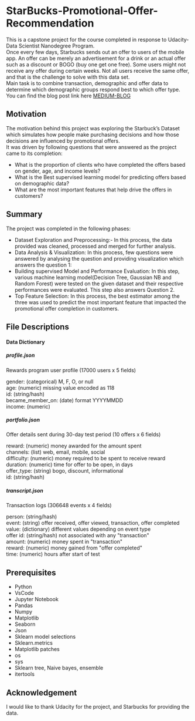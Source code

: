 # StarBucks-Promotional-Offer-Recommendation
This is a capstone project for the course completed in response to Udacity- Data Scientist Nanodegree Program.   
Once every few days, Starbucks sends out an offer to users of the mobile app. An offer can be merely an advertisement for a drink or an actual offer such as a discount or BOGO (buy one get one free). Some users might not receive any offer during certain weeks.
Not all users receive the same offer, and that is the challenge to solve with this data set.   
Main task is to combine transaction, demographic and offer data to determine which demographic groups respond best to which offer type.
You can find the blog post link here [MEDIUM-BLOG](https://nimishsoni.medium.com/promotional-offer-recommendation-engine-for-starbucks-coffee-48bc6d0a1988)


## Motivation
The motivation behind this project was exploring the Starbuck’s Dataset which simulates how people make purchasing decisions and how those decisions are influenced by promotional offers.   
It was driven by following questions that were answered as the project came to its completion:
* What is the proportion of clients who have completed the offers based on gender, age, and income levels?
* What is the Best supervised learning model for predicting offers based on demographic data?
* What are the most important features that help drive the offers in customers?

## Summary 
The project was completed in the following phases:
* Dataset Exploration and Preprocessing:- In this process, the data provided was cleaned, processed and merged for further analysis.
* Data Analysis &  Visualization: In this process, few questions were answered by analysing the question and  providing visualization which answers the question 1:     
* Building supervised Model and Performance Evaluation: In this step, various machine learning model(Decision Tree, Gaussian NB and Random Forest) were tested on the given dataset and their respective performances were evaluated. This step also answers Question 2. 
* Top Feature Selection: In this process, the best estimator among the three was used to predict the most important feature that impacted the promotional offer completion in customers.   

## File Descriptions
#### Data Dictionary
##### profile.json
Rewards program user profile (17000 users x 5 fields)

gender: (categorical) M, F, O, or null   
age: (numeric) missing value encoded as 118   
id: (string/hash)   
became_member_on: (date) format YYYYMMDD   
income: (numeric)      

##### portfolio.json
Offer details sent during 30-day test period (10 offers x 6 fields)

reward: (numeric) money awarded for the amount spent   
channels: (list) web, email, mobile, social   
difficulty: (numeric) money required to be spent to receive reward   
duration: (numeric) time for offer to be open, in days   
offer_type: (string) bogo, discount, informational   
id: (string/hash)     
 
##### transcript.json
Transaction logs (306648 events x 4 fields)

person: (string/hash)   
event: (string) offer received, offer viewed, transaction, offer completed   
value: (dictionary) different values depending on event type   
offer id: (string/hash) not associated with any "transaction"   
amount: (numeric) money spent in "transaction"   
reward: (numeric) money gained from "offer completed"   
time: (numeric) hours after start of test   

## Prerequisites
* Python
* VsCode
* Jupyter Notebook
* Pandas
* Numpy
* Matplotlib
* Seaborn
* Json
* Sklearn model selections
* Sklearn.metrics 
* Matplotlib patches
* os
* sys
* Sklearn tree, Naive bayes, ensemble
* itertools


## Acknowledgement
I would like to thank Udacity for the project, and Starbucks for providing the data.
